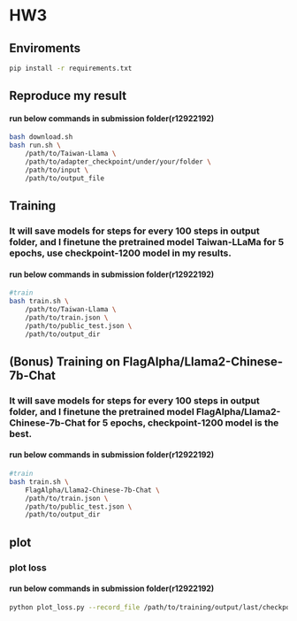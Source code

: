 # HW3

## Enviroments
```bash
pip install -r requirements.txt
```

## Reproduce my result
#### run below commands in submission folder(r12922192)
```bash
bash download.sh
bash run.sh \
    /path/to/Taiwan-Llama \
    /path/to/adapter_checkpoint/under/your/folder \
    /path/to/input \
    /path/to/output_file
```

## Training
### It will save models for steps for every 100 steps in output folder, and I finetune the pretrained model Taiwan-LLaMa for 5 epochs, use checkpoint-1200 model in my results.
#### run below commands in submission folder(r12922192)
```bash
#train
bash train.sh \
    /path/to/Taiwan-Llama \
    /path/to/train.json \
    /path/to/public_test.json \
    /path/to/output_dir
```

## (Bonus) Training on FlagAlpha/Llama2-Chinese-7b-Chat  
### It will save models for steps for every 100 steps in output folder, and I finetune the pretrained model FlagAlpha/Llama2-Chinese-7b-Chat for 5 epochs, checkpoint-1200 model is the best.
#### run below commands in submission folder(r12922192)
```bash
#train
bash train.sh \
    FlagAlpha/Llama2-Chinese-7b-Chat \
    /path/to/train.json \
    /path/to/public_test.json \
    /path/to/output_dir
```


## plot 
### plot loss 
#### run below commands in submission folder(r12922192)
```bash
python plot_loss.py --record_file /path/to/training/output/last/checkpoint/trainer_state.json
```